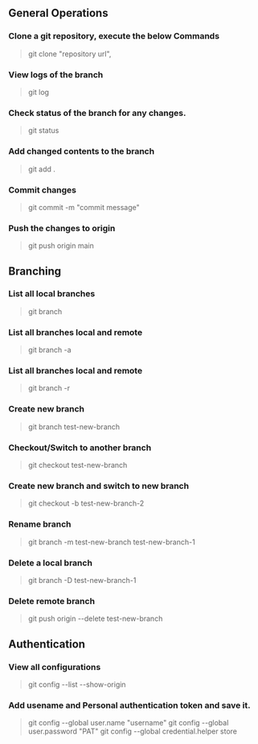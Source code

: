 ## General Operations

### Clone a git repository, execute the below Commands
> git clone "repository url",

### View logs of the branch
> git log

### Check status of the branch for any changes.
> git status

### Add changed contents to the branch
> git add .

### Commit changes
> git commit -m "commit message"

### Push the changes to origin
> git push origin main 

## Branching

### List all local branches
> git branch

### List all branches local and remote
> git branch -a

### List all branches local and remote
> git branch -r

### Create new branch
> git branch test-new-branch

### Checkout/Switch to another branch
> git checkout test-new-branch

### Create new branch and switch to new branch
> git checkout -b test-new-branch-2

### Rename branch
> git branch -m test-new-branch test-new-branch-1

### Delete a local branch
> git branch -D test-new-branch-1

### Delete remote branch
> git push origin --delete test-new-branch

## Authentication

### View all configurations
> git config --list --show-origin

### Add usename and Personal authentication token and save it.
> git config --global user.name "username"
> git config --global user.password "PAT"
> git config --global credential.helper store
